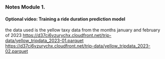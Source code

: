 ### Notes Module 1.

#### Optional video: Training a ride duration prediction model

the data used is the yellow taxy data from the months january and february of 2023
https://d37ci6vzurychx.cloudfront.net/trip-data/yellow_tripdata_2023-01.parquet
https://d37ci6vzurychx.cloudfront.net/trip-data/yellow_tripdata_2023-02.parquet



